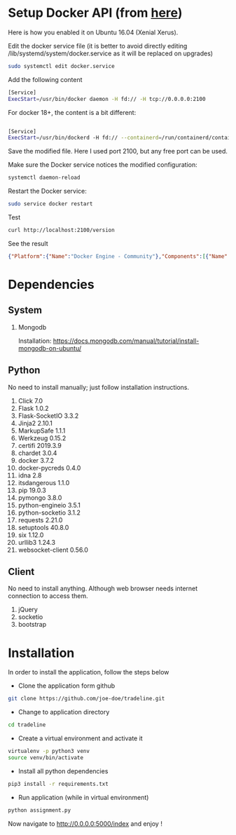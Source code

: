 # Setup Docker API (from [here](https://stackoverflow.com/questions/37178824/how-do-i-find-the-docker-rest-api-url))

Here is how you enabled it on Ubuntu 16.04 (Xenial Xerus).

Edit the docker service file (it is better to avoid directly editing /lib/systemd/system/docker.service as it will be replaced on upgrades)

```bash
sudo systemctl edit docker.service
```

Add the following content

```bash
[Service]
ExecStart=/usr/bin/docker daemon -H fd:// -H tcp://0.0.0.0:2100
```

For docker 18+, the content is a bit different:
```bash

[Service]
ExecStart=/usr/bin/dockerd -H fd:// --containerd=/run/containerd/containerd.sock -H tcp://0.0.0.0:2100
```

Save the modified file. Here I used port 2100, but any free port can be used.

Make sure the Docker service notices the modified configuration:

```bash
systemctl daemon-reload
```

Restart the Docker service:

```bash
sudo service docker restart
```

Test
```bash
curl http://localhost:2100/version
```

See the result

```json
{"Platform":{"Name":"Docker Engine - Community"},"Components":[{"Name":"Engine","Version":"18.09.5","Details":{"ApiVersion":"1.39","Arch":"amd64","BuildTime":"2019-04-11T04:10:53.000000000+00:00","Experimental":"false","GitCommit":"e8ff056","GoVersion":"go1.10.8","KernelVersion":"4.15.0-48-generic","MinAPIVersion":"1.12","Os":"linux"}}],"Version":"18.09.5","ApiVersion":"1.39","MinAPIVersion":"1.12","GitCommit":"e8ff056","GoVersion":"go1.10.8","Os":"linux","Arch":"amd64","KernelVersion":"4.15.0-48-generic","BuildTime":"2019-04-11T04:10:53.000000000+00:00"}
```

# Dependencies

## System

1. Mongodb

   Installation: https://docs.mongodb.com/manual/tutorial/install-mongodb-on-ubuntu/
   
## Python
No need to install manually; just follow installation instructions.

1. Click	7.0
2. Flask	1.0.2
3. Flask-SocketIO	3.3.2
4. Jinja2	2.10.1
5. MarkupSafe	1.1.1
6. Werkzeug	0.15.2
7. certifi	2019.3.9
8. chardet	3.0.4
9. docker	3.7.2
10. docker-pycreds	0.4.0
11. idna	2.8
12. itsdangerous	1.1.0
13. pip	19.0.3
14. pymongo	3.8.0
15. python-engineio	3.5.1
16. python-socketio	3.1.2
17. requests	2.21.0
18. setuptools	40.8.0
19. six	1.12.0
20. urllib3	1.24.3	
21. websocket-client	0.56.0	

## Client
No need to install anything. Although web browser needs internet connection to access them.
1. jQuery
2. socketio
3. bootstrap

# Installation
In order to install the application, follow the steps below

* Clone the application form github
```bash
git clone https://github.com/joe-doe/tradeline.git
```

* Change to application directory
```bash
cd tradeline
```

* Create a virtual environment and activate it
```bash
virtualenv -p python3 venv
source venv/bin/activate
```

* Install all python dependencies
```bash
pip3 install -r requirements.txt
```

* Run application (while in virtual environment)
```bash
python assignment.py
```

Now navigate to http://0.0.0.0:5000/index and enjoy !


